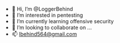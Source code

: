 - 👋 Hi, I’m @LoggerBehind
- 👀 I’m interested in pentesting 
- 🌱 I’m currently learning offensive security  
- 💞️ I’m looking to collaborate on ...
- 📫 lbehind564@gmail.com

<!---
LoggerBehind/LoggerBehind is a ✨ special ✨ repository because its `README.md` (this file) appears on your GitHub profile.
You can click the Preview link to take a look at your changes.
--->
